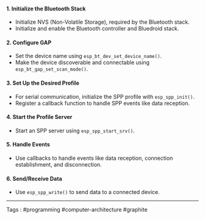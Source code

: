 #### 1. **Initialize the Bluetooth Stack**

- Initialize NVS (Non-Volatile Storage), required by the Bluetooth stack.
- Initialize and enable the Bluetooth controller and Bluedroid stack.

#### 2. **Configure GAP**

- Set the device name using `esp_bt_dev_set_device_name()`.
- Make the device discoverable and connectable using `esp_bt_gap_set_scan_mode()`.

#### 3. **Set Up the Desired Profile**

- For serial communication, initialize the SPP profile with `esp_spp_init()`.
- Register a callback function to handle SPP events like data reception.

#### 4. **Start the Profile Server**

- Start an SPP server using `esp_spp_start_srv()`.

#### 5. **Handle Events**

- Use callbacks to handle events like data reception, connection establishment, and disconnection.

#### 6. **Send/Receive Data**

- Use `esp_spp_write()` to send data to a connected device.
____
Tags : #programming #computer-architecture #graphite